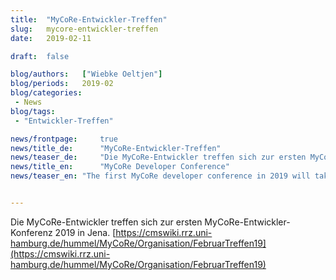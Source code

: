 ```yaml
---
title:  "MyCoRe-Entwickler-Treffen"
slug: 	mycore-entwickler-treffen
date:   2019-02-11

draft: 	false

blog/authors: 	["Wiebke Oeltjen"]
blog/periods: 	2019-02
blog/categories:
 - News
blog/tags:
 - "Entwickler-Treffen"

news/frontpage: 	true
news/title_de: 		"MyCoRe-Entwickler-Treffen"
news/teaser_de: 	"Die MyCoRe-Entwickler treffen sich zur ersten MyCoRe-Entwickler-Konferenz 2019 in Jena."
news/title_en: 		"MyCoRe Developer Conference"
news/teaser_en:	"The first MyCoRe developer conference in 2019 will take part in Jena."


---
```


Die MyCoRe-Entwickler treffen sich zur ersten MyCoRe-Entwickler-Konferenz 2019 in Jena.
[https://cmswiki.rrz.uni-hamburg.de/hummel/MyCoRe/Organisation/FebruarTreffen19](https://cmswiki.rrz.uni-hamburg.de/hummel/MyCoRe/Organisation/FebruarTreffen19)

